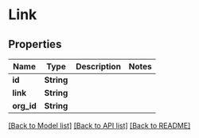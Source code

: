 # Link

## Properties

Name | Type | Description | Notes
------------ | ------------- | ------------- | -------------
**id** | **String** |  | 
**link** | **String** |  | 
**org_id** | **String** |  | 

[[Back to Model list]](../README.md#documentation-for-models) [[Back to API list]](../README.md#documentation-for-api-endpoints) [[Back to README]](../README.md)


